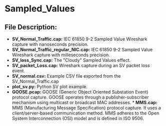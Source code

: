 # Sampled_Values
## File Description:

* <b>SV_Normal_Traffic.cap:</b> IEC 61850 9-2 Sampled Value Wireshark capture with nanoseconds precision.
* <b>SV_Normal_Traffic_regular_NIC.cap:</b> IEC 61850 9-2 Sampled Value Wireshark capture with milleseconds precision.
* <b>SV_loss_Sync.cap:</b> The "Cloudy" Sampled Values effect.
* <b>SV_packet_Loss.cap:</b> Wireshark capture during an SV packet loss event. 
* <b>SV_normal.csv:</b> Example CSV file exported from the SV_Normal_Traffic.cap
* <b>plot_sv.py:</b> Python SV plot example. 
* <b> GOOSE.pcap: </b> GOOSE (Generic Object Oriented Substation Event) protocol capture. GOOSE operates through a publisher-subscriber mechanism using multicast or broadcast MAC addresses.
*<b> MMS.cap: </b> MMS (Manufacturing Message Specification) protocol capture.  It uses a client/server-based communication method. MMS adheres to the Open System Interconnection (OSI) model and is defined in ISO 9506.   

